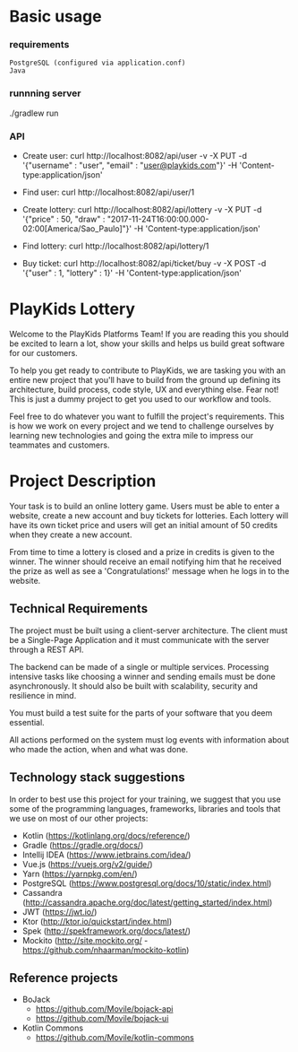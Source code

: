 # Basic usage

### requirements
    PostgreSQL (configured via application.conf)
    Java

### runnning server
   ./gradlew run

### API

* Create user:
curl http://localhost:8082/api/user -v -X PUT -d '{"username" : "user", "email" : "user@playkids.com"}' -H 'Content-type:application/json'

* Find user:
curl http://localhost:8082/api/user/1

* Create lottery:
curl http://localhost:8082/api/lottery -v -X PUT -d '{"price" : 50, "draw" : "2017-11-24T16:00:00.000-02:00[America/Sao_Paulo]"}' -H 'Content-type:application/json'

* Find lottery:
curl http://localhost:8082/api/lottery/1

* Buy ticket:
curl http://localhost:8082/api/ticket/buy -v -X POST -d '{"user" : 1, "lottery" : 1}' -H 'Content-type:application/json'    


# PlayKids Lottery
Welcome to the PlayKids Platforms Team! If you are reading this you should be excited to learn a lot, show your skills and helps us build great software for our customers.

To help you get ready to contribute to PlayKids, we are tasking you with an entire new project that you'll have to build from the ground up defining its architecture, build process, code style, UX and everything else. Fear not! This is just a dummy project to get you used to our workflow and tools.

Feel free to do whatever you want to fulfill the project's requirements. This is how we work on every project and we tend to challenge ourselves by learning new technologies and going the extra mile to impress our teammates and customers.

# Project Description
Your task is to build an online lottery game. Users must be able to enter a website, create a new account and buy tickets for lotteries. Each lottery will have its own ticket price and users will get an initial amount of 50 credits when they create a new account.

From time to time a lottery is closed and a prize in credits is given to the winner. The winner should receive an email notifying him that he received the prize as well as see a 'Congratulations!' message when he logs in to the website.

## Technical Requirements
The project must be built using a client-server architecture. The client must be a Single-Page Application and it must communicate with the server through a REST API.

 The backend can be made of a single or multiple services. Processing intensive tasks like choosing a winner and sending emails must be done asynchronously. It should also be built with scalability, security and resilience in mind.

 You must build a test suite for the parts of your software that you deem essential.

 All actions performed on the system must log events with information about who made the action, when and what was done.

 ## Technology stack suggestions
In order to best use this project for your training, we suggest that you use some of the programming languages, frameworks, libraries and tools that we use on most of our other projects:

 - Kotlin (https://kotlinlang.org/docs/reference/)
 - Gradle (https://gradle.org/docs/)
 - Intellij IDEA (https://www.jetbrains.com/idea/)
 - Vue.js (https://vuejs.org/v2/guide/)
 - Yarn (https://yarnpkg.com/en/)
 - PostgreSQL (https://www.postgresql.org/docs/10/static/index.html)
 - Cassandra (http://cassandra.apache.org/doc/latest/getting_started/index.html)
 - JWT (https://jwt.io/)
 - Ktor (http://ktor.io/quickstart/index.html)
 - Spek (http://spekframework.org/docs/latest/)
 - Mockito (http://site.mockito.org/ - https://github.com/nhaarman/mockito-kotlin)

 ## Reference projects
- BoJack
  - https://github.com/Movile/bojack-api
  - https://github.com/Movile/bojack-ui
- Kotlin Commons
  - https://github.com/Movile/kotlin-commons